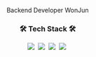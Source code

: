 <p align="center">Backend Developer WonJun</p>

<h3 align="center">🛠 Tech Stack 🛠</h3>

<p align="center">
  <img src="https://img.shields.io/badge/Java-D358F7?style=flat&logo=Java&logoColor=white"/></a>&nbsp 
  <img src="https://img.shields.io/badge/SpringBoot-6DB33F?style=flat&logo=Spring&logoColor=white"/></a>&nbsp 
  <img src="https://img.shields.io/badge/Mysql-0431B4?style=flat&logo=MySql&logoColor=white"/></a>&nbsp
  <img src="https://img.shields.io/badge/Docker-00BFFF?style=flat&logo=Docker&logoColor=white"/></a>&nbsp
</p>
